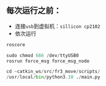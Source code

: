 ## 每次运行之前：

- 连接`usb`到虚拟机：`sillicon cp2102`
- 依次运行

```Python
roscore

sudo chmod 666 /dev/ttyUSB0
rosrun force_msg force_msg_node

cd ~catkin_ws/src/fr3_move/scripts/
/usr/local/bin/python3.10 ./main.py
```